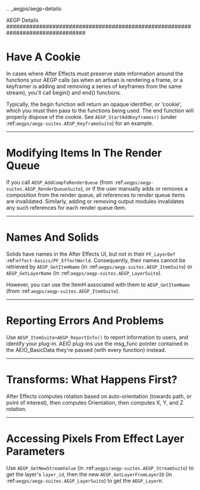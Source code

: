.. _aegps/aegp-details:

AEGP Details
################################################################################

Have A Cookie
================================================================================

In cases where After Effects must preserve state information around the functions your AEGP calls (as when an artisan is rendering a frame, or a keyframer is adding and removing a series of keyframes from the same stream), you'll call begin() and end() functions.

Typically, the begin function will return an opaque identifier, or 'cookie', which you must then pass to the functions being used. The end function will properly dispose of the cookie. See ``AEGP_StartAddKeyframes()`` (under :ref:`aegps/aegp-suites.AEGP_KeyframeSuite`) for an example.

----

Modifying Items In The Render Queue
================================================================================

If you call ``AEGP_AddCompToRenderQueue`` (from :ref:`aegps/aegp-suites.AEGP_RenderQueueSuite`), or if the user manually adds or removes a composition from the render queue, all references to render queue items are invalidated. Similarly, adding or removing output modules invalidates any such references for each render queue item.

----

Names And Solids
================================================================================

Solids have names in the After Effects UI, but not in their ``PF_LayerDef`` :ref:`effect-basics/PF_EffectWorld`. Consequently, their names cannot be retrieved by ``AEGP_GetItemName`` (in :ref:`aegps/aegp-suites.AEGP_ItemSuite`) or ``AEGP_GetLayerName`` (in :ref:`aegps/aegp-suites.AEGP_LayerSuite`).

However, you can use the ItemH associated with them to ``AEGP_GetItemName`` (from :ref:`aegps/aegp-suites.AEGP_ItemSuite`).

----

Reporting Errors And Problems
================================================================================

Use ``AEGP_ItemSuite>AEGP_ReportInfo()`` to report information to users, and identify your plug-in. AEIO plug-ins use the msg_func pointer contained in the AEIO_BasicData they're passed (with every function) instead.

----

Transforms: What Happens First?
================================================================================

After Effects computes rotation based on auto-orientation (towards path, or point of interest), then computes Orientation, then computes X, Y, and Z rotation.

----

Accessing Pixels From Effect Layer Parameters
================================================================================

Use ``AEGP_GetNewStreamValue`` (in :ref:`aegps/aegp-suites.AEGP_StreamSuite`) to get the layer's ``layer_id``, then the new ``AEGP_GetLayerFromLayerID`` (in :ref:`aegps/aegp-suites.AEGP_LayerSuite`) to get the ``AEGP_LayerH``.
